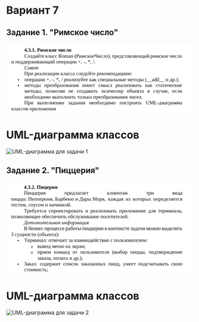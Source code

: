 # Вариант 7

## Задание 1. "Римское число"

![Текст задания 1](task_roman.png)

# UML-диаграмма классов
![UML-диаграмма для задачи 1](task_roman_uml.png)

## Задание 2. "Пиццерия"

![Текст задания 1](task_pizza.png)

# UML-диаграмма классов
![UML-диаграмма для задачи 2](task_pizza_uml.png)